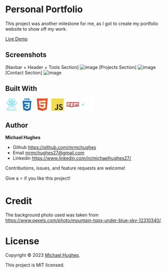<h1>Personal Portfolio</h1>


This project was another milestone for me, as I got to create my portfolio website to show off my work.

[Live Demo](https://mrmchughes.github.io/personal-portfolio/)

## Screenshots

[Navbar + Header + Tools Section] ![image](https://github.com/mrmchughes/personal-portfolio/assets/10659805/66e14267-faaf-4a08-8bb4-d983c317882a)
[Projects Section] ![image](https://github.com/mrmchughes/personal-portfolio/assets/10659805/6ac4340d-13ab-42c9-8a76-455d9345ace7)
[Contact Section] ![image](https://github.com/mrmchughes/personal-portfolio/assets/10659805/2eddae41-0233-4730-8a13-85d40c6a06b1)

## Built With

<img src="https://github.com/devicons/devicon/blob/master/icons/react/react-original-wordmark.svg" title="React" alt="React" width="40" height="40"/>&nbsp;
<img src="https://github.com/devicons/devicon/blob/master/icons/css3/css3-plain-wordmark.svg"  title="CSS3" alt="CSS" width="40" height="40"/>&nbsp;
<img src="https://github.com/devicons/devicon/blob/master/icons/html5/html5-original.svg" title="HTML5" alt="HTML" width="40" height="40"/>&nbsp;
<img src="https://github.com/devicons/devicon/blob/master/icons/javascript/javascript-original.svg" title="JavaScript" alt="JavaScript" width="40" height="40"/>&nbsp;
<img src="https://github.com/devicons/devicon/blob/master/icons/npm/npm-original-wordmark.svg" title="npm" alt="npm" width="40" height="40"/>&nbsp; <img src="https://github.com/devicons/devicon/blob/master/icons/tailwindcss/tailwindcss-original-wordmark.svg" title="npm" alt="npm" width="40" height="40"/>&nbsp;

## Author

**Michael Hughes**

- Github https://github.com/mrmchughes
- Email mrmchughes27@gmail.com
- Linkedin https://www.linkedin.com/in/michaelhughes27/

Contributions, issues, and feature requests are welcome!

Give a ⭐️ if you like this project!

# Credit

The background photo used was taken from https://www.pexels.com/photo/mountain-tops-under-blue-sky-12310340/.

# License

Copyright © 2023 [Michael Hughes](https://github.com/mrmchughes).

This project is MIT licensed.
